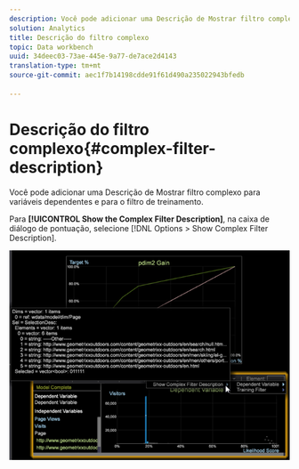 ```yaml
---
description: Você pode adicionar uma Descrição de Mostrar filtro complexo para variáveis dependentes e para o filtro de treinamento.
solution: Analytics
title: Descrição do filtro complexo
topic: Data workbench
uuid: 34deec03-73ae-445e-9a77-de7ace2d4143
translation-type: tm+mt
source-git-commit: aec1f7b14198cdde91f61d490a235022943bfedb

---
```



# Descrição do filtro complexo{#complex-filter-description}

Você pode adicionar uma Descrição de Mostrar filtro complexo para variáveis dependentes e para o filtro de treinamento.

Para **[!UICONTROL Show the Complex Filter Description]**, na caixa de diálogo de pontuação, selecione [!DNL Options > Show Complex Filter Description].

![](assets/propensity_Show_complex.png)

